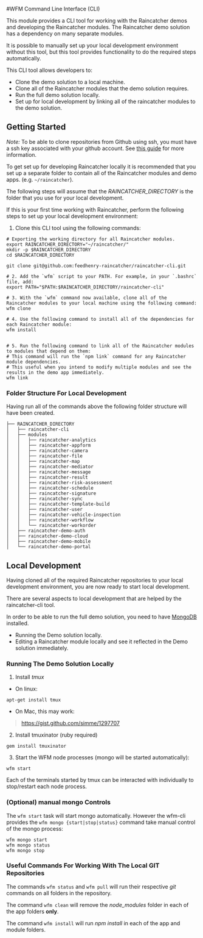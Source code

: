 #WFM Command Line Interface (CLI)

This module provides a CLI tool for working with the Raincatcher demos and developing the Raincatcher modules. The Raincatcher demo solution has a dependency on many separate modules. 

It is possible to manually set up your local development environment without this tool, but this tool provides functionality to do the required steps automatically.

This CLI tool allows developers to:

- Clone the demo solution to a local machine.
- Clone all of the Raincatcher modules that the demo solution requires.
- Run the full demo solution locally.
- Set up for local development by linking all of the raincatcher modules to the demo solution.

## Getting Started

*Note:* To be able to clone repositories from Github using ssh, you must have a ssh key associated with your github account. See [this guide](https://help.github.com/articles/generating-an-ssh-key/) for more information.

To get set up for developing Raincatcher locally it is recommended that you set up a separate folder to contain all of the Raincatcher modules and demo apps. (e.g. `~/raincatcher`).

The following steps will assume that the *RAINCATCHER_DIRECTORY* is the folder that you use for your local development.

If this is your first time working with Raincatcher, perform the following steps to set up your local development environment:

1. Clone this CLI tool using the following commands:
```
# Exporting the working directory for all Raincatcher modules.
export RAINCATCHER_DIRECTORY="~/raincatcher/"
mkdir -p $RAINCATCHER_DIRECTORY
cd $RAINCATCHER_DIRECTORY

git clone git@github.com:feedhenry-raincatcher/raincatcher-cli.git

# 2. Add the `wfm` script to your PATH. For example, in your `.bashrc` file, add:
export PATH="$PATH:$RAINCATCHER_DIRECTORY/raincatcher-cli"

# 3. With the `wfm` command now available, clone all of the Raincatcher modules to your local machine using the following command:
wfm clone

# 4. Use the following command to install all of the dependencies for each Raincatcher module:
wfm install


# 5. Run the following command to link all of the Raincatcher modules to modules that depend on them:
# This command will run the `npm link` command for any Raincatcher module dependencies.
# This useful when you intend to modify multiple modules and see the results in the demo app immediately.
wfm link
```

### Folder Structure For Local Development

Having run all of the commands above the following folder structure will have been created.

```
├── RAINCATCHER_DIRECTORY
│   ├── raincatcher-cli
│   ├── modules
│   │   ├── raincatcher-analytics
│   │   ├── raincatcher-appform
│   │   ├── raincatcher-camera
│   │   ├── raincatcher-file
│   │   ├── raincatcher-map
│   │   ├── raincatcher-mediator
│   │   ├── raincatcher-message
│   │   ├── raincatcher-result
│   │   ├── raincatcher-risk-assessment
│   │   ├── raincatcher-schedule
│   │   ├── raincatcher-signature
│   │   ├── raincatcher-sync
│   │   ├── raincatcher-template-build
│   │   ├── raincatcher-user
│   │   ├── raincatcher-vehicle-inspection
│   │   ├── raincatcher-workflow
│   │   └── raincatcher-workorder
│   ├── raincatcher-demo-auth
│   ├── raincatcher-demo-cloud
│   ├── raincatcher-demo-mobile
│   └── raincatcher-demo-portal
```

## Local Development

Having cloned all of the required Raincatcher repositories to your local development environment, you are now ready to start local development.

There are several aspects to local development that are helped by the raincatcher-cli tool.

In order to be able to run the full demo solution, you need to have [MongoDB](https://docs.mongodb.com/manual/installation/) installed.

- Running the Demo solution locally.
- Editing a Raincatcher module locally and see it reflected in the Demo solution immediately.

### Running The Demo Solution Locally
1. Install *tmux*
  * On linux:
```
apt-get install tmux
```
  * On Mac, this may work:
> https://gist.github.com/simme/1297707

2. Install tmuxinator (ruby required)
```
gem install tmuxinator
```
3. Start the WFM node processes (mongo will be started automatically):
```
wfm start
```

Each of the terminals started by tmux can be interacted with individually to stop/restart each node process.

### (Optional) manual mongo Controls
The `wfm start` task will start mongo automatically.  However the wfm-cli provides the `wfm mongo {start|stop|status}` command take manual control of the mongo process:
```
wfm mongo start
wfm mongo status
wfm mongo stop
```

### Useful Commands For Working With The Local GIT Repositories
The commands `wfm status` and `wfm pull` will run their respective _git_ commands on all folders in the repository.

The command `wfm clean` will remove the *node_modules* folder in each of the app folders **only**.

The command `wfm install` will run *npm install* in each of the app and module folders.



